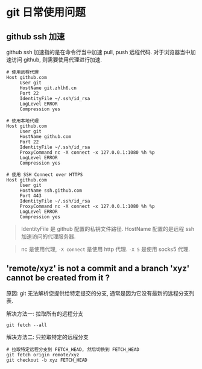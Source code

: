 # git 日常使用问题

## github ssh 加速

github ssh 加速指的是在命令行当中加速 pull, push 远程代码. 对于浏览器当中加速访问 github, 则需要使用代理进行加速.

```
# 使用远程代理
Host github.com
     User git
     HostName git.zhlh6.cn
     Port 22
     IdentityFile ~/.ssh/id_rsa
     LogLevel ERROR
     Compression yes

# 使用本地代理
Host github.com
     User git
     HostName github.com
     Port 22
     IdentityFile ~/.ssh/id_rsa
     ProxyCommand nc -X connect -x 127.0.0.1:1080 %h %p
     LogLevel ERROR
     Compression yes

# 使用 SSH Connect over HTTPS
Host github.com
     User git
     HostName ssh.github.com
     Port 443
     IdentityFile ~/.ssh/id_rsa
     ProxyCommand nc -X connect -x 127.0.0.1:1080 %h %p
     LogLevel ERROR
     Compression yes
```

> IdentityFile 是 github 配置的私钥文件路径. HostName 配置的是远程 ssh 加速访问的代理服务器.

> nc 是使用代理, `-X connect` 是使用 http 代理. `-X 5` 是使用 socks5 代理.


## 'remote/xyz' is not a commit and a branch 'xyz' cannot be created from it ?

原因: git 无法解析您提供给特定提交的分支, 通常是因为它没有最新的远程分支列表.

解决方法一: 拉取所有的远程分支

```
git fetch --all
```

解决方法二: 只拉取特定的远程分支

```
# 拉取特定远程分支到 FETCH_HEAD, 然后切换到 FETCH_HEAD
git fetch origin remote/xyz
git checkout -b xyz FETCH_HEAD
```

